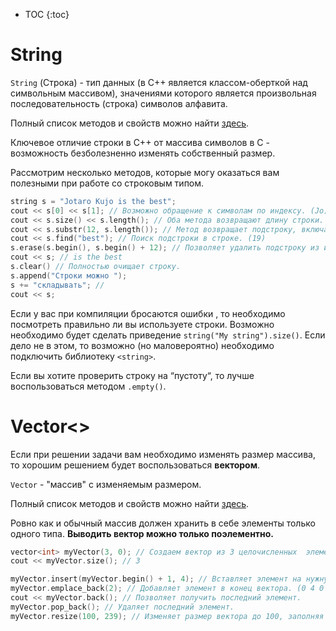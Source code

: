 * TOC
{:toc}

# String

`String` (Строка) - тип данных (в С++ является классом-оберткой над символьным массивом), значениями которого является
произвольная последовательность (строка) символов алфавита.

Полный список методов и свойств можно найти [здесь](https://en.cppreference.com/w/cpp/string/basic_string).

Ключевое отличие строки в С++ от массива символов в С - возможность безболезненно изменять собственный размер.

Рассмотрим несколько методов, которые могу оказаться вам полезными при работе со строковым типом.

```c++
string s = "Jotaro Kujo is the best";
cout << s[0] << s[1]; // Возможно обращение к символам по индексу. (Jo)
cout << s.size() << s.length(); // Оба метода возвращают длину строки. (23)
cout << s.substr(12, s.length()); // Метод возвращает подстроку, включая левый индекс  и исключая правый. (is the best)
cout << s.find("best"); // Поиск подстроки в строке. (19)
s.erase(s.begin(), s.begin() + 12); // Позволяет удалить подстроку из исходной строки.
cout << s; // is the best
s.clear() // Полностью очищает строку.
s.append("Строки можно ");
s += "складывать"; //
cout << s;
```

Если у вас при компиляции бросаются ошибки , то необходимо посмотреть правильно ли вы используете строки. Возможно
необходимо будет сделать приведение `string("My string").size()`. Если дело не в этом, то возможно (но маловероятно)
необходимо подключить библиотеку `<string>`.

Если вы хотите проверить строку на “пустоту“, то лучше воспользоваться методом `.empty()`.

# Vector<>

Если при решении задачи вам необходимо изменять размер массива, то хорошим решением будет воспользоваться **вектором**.

`Vector` - "массив" с изменяемым размером.

Полный список методов и свойств можно найти [здесь](https://en.cppreference.com/w/cpp/container/vector).

Ровно как и обычный массив должен хранить в себе элементы только одного типа.
**Выводить вектор можно только поэлементно.**

```c++
vector<int> myVector(3, 0); // Создаем вектор из 3 целочисленных  элементов, проинициализированных нулями.
cout << myVector.size(); // 3

myVector.insert(myVector.begin() + 1, 4); // Вставляет элемент на нужную позицию. (0 4 0 0)
myVector.emplace_back(2); // Добавляет элемент в конец вектора. (0 4 0 0 2)
cout << myVector.back(); // Позволяет получить последний элемент.
myVector.pop_back(); // Удаляет последний элемент.
myVector.resize(100, 239); // Изменяет размер вектора до 100, заполняя новые элементы числом 239 
```

